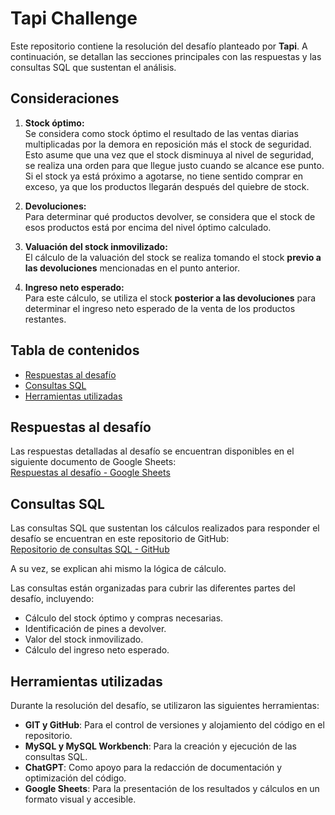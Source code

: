 # Tapi Challenge

Este repositorio contiene la resolución del desafío planteado por **Tapi**. A continuación, se detallan las secciones principales con las respuestas y las consultas SQL que sustentan el análisis.

## Consideraciones

1. **Stock óptimo:**  
   Se considera como stock óptimo el resultado de las ventas diarias multiplicadas por la demora en reposición más el stock de seguridad. Esto asume que una vez que el stock disminuya al nivel de seguridad, se realiza una orden para que llegue justo cuando se alcance ese punto. Si el stock ya está próximo a agotarse, no tiene sentido comprar en exceso, ya que los productos llegarán después del quiebre de stock.

2. **Devoluciones:**  
   Para determinar qué productos devolver, se considera que el stock de esos productos está por encima del nivel óptimo calculado.

3. **Valuación del stock inmovilizado:**  
   El cálculo de la valuación del stock se realiza tomando el stock **previo a las devoluciones** mencionadas en el punto anterior.

4. **Ingreso neto esperado:**  
   Para este cálculo, se utiliza el stock **posterior a las devoluciones** para determinar el ingreso neto esperado de la venta de los productos restantes.

## Tabla de contenidos
- [Respuestas al desafío](#respuestas-al-desafío)
- [Consultas SQL](#consultas-sql)
- [Herramientas utilizadas](#herramientas-utilizadas)

## Respuestas al desafío
Las respuestas detalladas al desafío se encuentran disponibles en el siguiente documento de Google Sheets:  
[Respuestas al desafío - Google Sheets](https://docs.google.com/spreadsheets/d/10SQOwOGhdg-k30dsLVdzXhAceN0gsvO1kW9Kldu_1yw/edit?usp=sharing)  

## Consultas SQL
Las consultas SQL que sustentan los cálculos realizados para responder el desafío se encuentran en este repositorio de GitHub:  
[Repositorio de consultas SQL - GitHub](https://github.com/Vverty/tapi_challenge/tree/main/consultas)

A su vez, se explican ahi mismo la lógica de cálculo.

Las consultas están organizadas para cubrir las diferentes partes del desafío, incluyendo:  
- Cálculo del stock óptimo y compras necesarias.  
- Identificación de pines a devolver.  
- Valor del stock inmovilizado.  
- Cálculo del ingreso neto esperado.  

## Herramientas utilizadas
Durante la resolución del desafío, se utilizaron las siguientes herramientas:  
- **GIT y GitHub**: Para el control de versiones y alojamiento del código en el repositorio.  
- **MySQL y MySQL Workbench**: Para la creación y ejecución de las consultas SQL.  
- **ChatGPT**: Como apoyo para la redacción de documentación y optimización del código.  
- **Google Sheets**: Para la presentación de los resultados y cálculos en un formato visual y accesible.  






